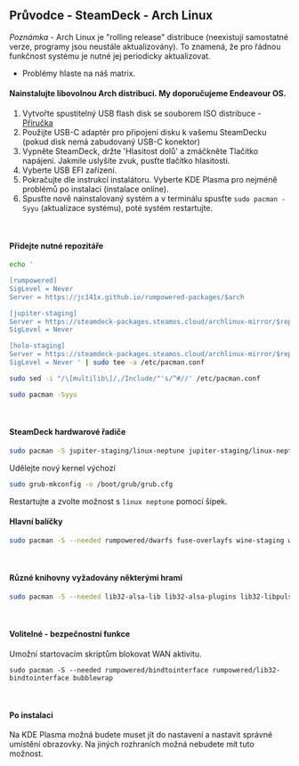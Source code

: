 ## Průvodce - SteamDeck - Arch Linux

*Poznámka* - Arch Linux je "rolling release" distribuce (neexistují samostatné verze, programy jsou neustále aktualizovány). To znamená, že pro řádnou funkčnost systému je nutné jej periodicky aktualizovat.

- Problémy hlaste na náš matrix.

#### Nainstalujte libovolnou Arch distribuci. My doporučujeme Endeavour OS.

1. Vytvořte spustitelný USB flash disk se souborem ISO distribuce - [Příručka](https://discovery.endeavouros.com/installation/create-install-media-usb-key/2021/03/)
2. Použijte USB-C adaptér pro připojení disku k vašemu SteamDecku (pokud disk nemá zabudovaný USB-C konektor)
3. Vypněte SteamDeck, držte 'Hlasitost dolů' a zmáčkněte Tlačítko napájení. Jakmile uslyšíte zvuk, pusťte tlačítko hlasitosti.
4. Vyberte USB EFI zařízení.
5. Pokračujte dle instrukcí instalátoru. Vyberte KDE Plasma pro nejméně problémů po instalaci (instalace online).
6. Spusťte nově nainstalovaný systém a v terminálu spusťte `sudo pacman -Syyu` (aktualizace systému), poté systém restartujte.
<br>

#### Přidejte nutné repozitáře

```sh
echo '

[rumpowered]
SigLevel = Never
Server = https://jc141x.github.io/rumpowered-packages/$arch

[jupiter-staging]
Server = https://steamdeck-packages.steamos.cloud/archlinux-mirror/$repo/os/$arch
SigLevel = Never

[holo-staging]
Server = https://steamdeck-packages.steamos.cloud/archlinux-mirror/$repo/os/$arch
SigLevel = Never ' | sudo tee -a /etc/pacman.conf

sudo sed -i "/\[multilib\]/,/Include/"'s/^#//' /etc/pacman.conf

sudo pacman -Syyu
```
<br>

#### SteamDeck hardwarové řadiče

```sh
sudo pacman -S jupiter-staging/linux-neptune jupiter-staging/linux-neptune-headers jupiter-staging/linux-firmware-neptune jupiter-staging/jupiter-hw-support rumpowered/sc-controller
```
 
Udělejte nový kernel výchozí

```sh
sudo grub-mkconfig -o /boot/grub/grub.cfg
```

Restartujte a zvolte možnost s `linux neptune` pomocí šipek.
<br>

#### Hlavní balíčky
```sh
sudo pacman -S --needed rumpowered/dwarfs fuse-overlayfs wine-staging wine-mono lib32-vulkan-icd-loader lib32-vulkan-radeon vulkan-radeon
```
<br>

#### Různé knihovny vyžadovány některými hrami
```sh
sudo pacman -S --needed lib32-alsa-lib lib32-alsa-plugins lib32-libpulse lib32-openal lib32-zlib libgphoto2 libxcrypt-compat gst-plugins-base gst-plugins-good gst-plugins-ugly gst-plugins-bad gstreamer-vaapi gst-libav lib32-gst-plugins-base-libs lib32-gst-plugins-base lib32-gst-plugins-good
```
<br>

#### Volitelné - bezpečnostní funkce

Umožní startovacím skriptům blokovat WAN aktivitu.

```
sudo pacman -S --needed rumpowered/bindtointerface rumpowered/lib32-bindtointerface bubblewrap
```
<br>

#### Po instalaci

Na KDE Plasma možná budete muset jít do nastavení a nastavit správné umístění obrazovky. Na jiných rozhraních možná nebudete mít tuto možnost.
